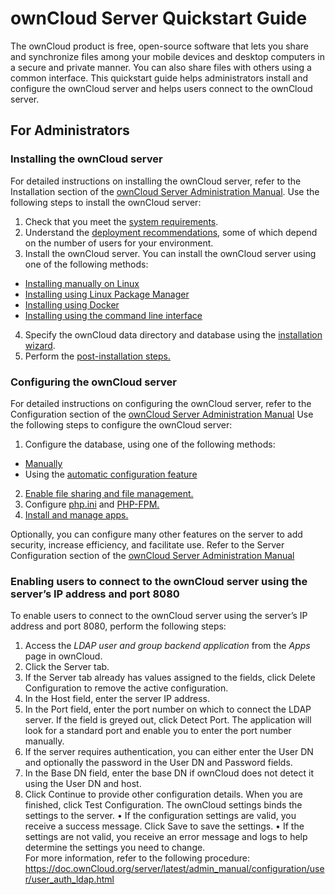 # ownCloud Server Quickstart Guide
The ownCloud product is free, open-source software that lets you share and synchronize files among your mobile devices and desktop computers in a secure and private manner. You can also share files with others using a common interface.
This quickstart guide helps administrators install and configure the ownCloud server and helps users connect to the ownCloud server. 
## For Administrators

### Installing the ownCloud server
For detailed instructions on installing the ownCloud server, refer to the Installation section of the [ownCloud Server Administration Manual](https://doc.ownCloud.org/server/latest/admin_manual/installation/). 
Use the following steps to install the ownCloud server:
1. Check that you meet the [system requirements](https://doc.owncloud.org/server/latest/admin_manual/installation/system_requirements.html).
2. Understand the [deployment recommendations](https://doc.owncloud.org/server/latest/admin_manual/installation/deployment_recommendations.html), some of which depend on the number of users for your environment.
3. 	Install the ownCloud server. You can install the ownCloud server using one of the following methods:
- [Installing manually on Linux](https://doc.owncloud.org/server/latest/admin_manual/installation/source_installation.html)
- [Installing using Linux Package Manager](https://doc.owncloud.org/server/latest/admin_manual/installation/linux_installation.html)
- [Installing using Docker](https://doc.owncloud.org/server/latest/admin_manual/installation/docker/)
- [Installing using the command line interface](https://doc.owncloud.org/server/latest/admin_manual/installation/command_line_installation.html) 
4. Specify the ownCloud data directory and database using the [installation wizard](https://doc.owncloud.org/server/latest/admin_manual/installation/installation_wizard.html#quick-start).
5. Perform the [post-installation steps.](https://doc.owncloud.org/server/latest/admin_manual/installation/installation_wizard.html#post-installation-steps)
### Configuring the ownCloud server
For detailed instructions on configuring the ownCloud server, refer to the Configuration section of the [ownCloud Server Administration Manual](https://doc.ownCloud.org/server/latest/admin_manual/configuration/)
Use the following steps to configure the ownCloud server:
1. Configure the database, using one of the following methods:
- [Manually](https://doc.owncloud.org/server/latest/admin_manual/configuration/database/linux_database_configuration.html)
- Using the [automatic configuration feature](https://doc.owncloud.org/server/latest/admin_manual/configuration/server/automatic_configuration.html)
2. [Enable file sharing and file management.](https://doc.owncloud.org/server/latest/admin_manual/configuration/files/)
3.	Configure [php.ini](https://doc.owncloud.org/server/latest/admin_manual/installation/configuration_notes_and_tips.html#php-ini)  and [PHP-FPM.](https://doc.owncloud.org/server/latest/admin_manual/installation/configuration_notes_and_tips.html#php-fpm) 
4. [Install and manage apps.](https://doc.owncloud.org/server/latest/admin_manual/installation/apps_management_installation.html)

Optionally, you can configure many other features on the server to add security, increase efficiency, and facilitate use. Refer to the Server Configuration section of the [ownCloud Server Administration Manual](https://doc.owncloud.org/server/latest/admin_manual/configuration/server/)
### Enabling users to connect to the ownCloud server using the server’s IP address and port 8080
To enable users to connect to the ownCloud server using the server’s IP address and port 8080, perform the following steps:
1. Access the _LDAP user and group backend application_ from the _Apps_ page in ownCloud.
2. Click the Server tab.
3.	If the Server tab already has values assigned to the fields, click Delete Configuration to remove the active configuration. 
4.	In the Host field, enter the server IP address.
5.	In the Port field, enter the port number on which to connect the LDAP server. If the field is greyed out, click Detect Port. The application will look for a standard port and enable you to enter the port number manually.  
6.	If the server requires authentication, you can either enter the User DN and optionally the password in the User DN and Password fields. 
7.	In the Base DN field, enter the base DN if ownCloud does not detect it using the User DN and host.  
8.	Click Continue to provide other configuration details.  When you are finished, click Test Configuration. The ownCloud settings binds the settings to the server. 
•	If the configuration settings are valid, you receive a success message. Click Save to save the settings. 
•	If the settings are not valid, you receive an error message and logs to help determine the settings you need to change.  
For more information, refer to the following procedure: https://doc.ownCloud.org/server/latest/admin_manual/configuration/user/user_auth_ldap.html
